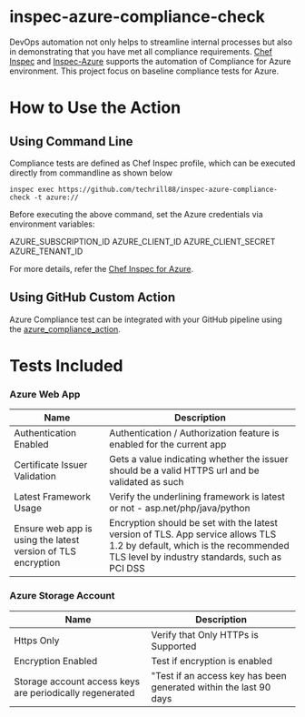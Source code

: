 # inspec-azure-compliance-check

DevOps automation not only helps to streamline internal processes but also in demonstrating that you have met all compliance requirements. [Chef Inspec](https://docs.chef.io/inspec/) and [Inspec-Azure](https://github.com/inspec/inspec-azure) supports the automation of Compliance for Azure environment. This project focus on baseline compliance tests for Azure.


# How to Use the Action

## Using Command Line
Compliance tests are defined as Chef Inspec profile, which can be executed directly from commandline as shown below

```
inspec exec https://github.com/techrill88/inspec-azure-compliance-check -t azure://

```

Before executing the above command, set the Azure credentials via environment variables:

AZURE_SUBSCRIPTION_ID
AZURE_CLIENT_ID
AZURE_CLIENT_SECRET
AZURE_TENANT_ID

For more details, refer the [Chef Inspec for Azure](https://docs.chef.io/inspec/platforms/#azure-platform-support-in-inspec).

## Using GitHub Custom Action

Azure Compliance test can be integrated with your GitHub pipeline using the [azure_compliance_action](https://github.com/techrill88/azure_compliance_action).


# Tests Included

### Azure Web App

| Name                           |Description                                                                      |
|--------------------------------|----------------------------------------------------------------------|
| Authentication Enabled                  | Authentication / Authorization feature is enabled for the current app    |
| Certificate Issuer Validation           | Gets a value indicating whether the issuer should be a valid HTTPS url and be validated as such                                      |
| Latest Framework Usage                   | Verify the underlining framework is latest or not - asp.net/php/java/python  |
| Ensure web app is using the latest version of TLS encryption | Encryption should be set with the latest version of TLS. App service allows TLS 1.2 by default, which is the recommended TLS level by industry standards, such as PCI DSS |


### Azure Storage Account

| Name                           |Description                                                                      |
|--------------------------------|----------------------------------------------------------------------|
| Https Only                 | Verify that Only HTTPs is Supported   |
| Encryption Enabled         | Test if encryption is enabled                                 |
| Storage account access keys are periodically regenerated                  | "Test if an access key has been generated within the last 90 days |
